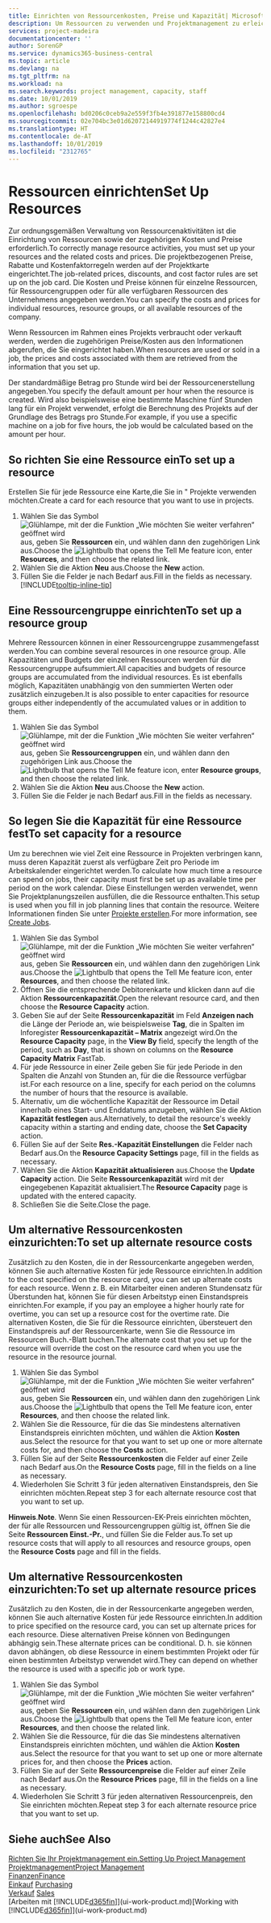 ```yaml
---
title: Einrichten von Ressourcenkosten, Preise und Kapazität| Microsoft Docs
description: Um Ressourcen zu verwenden und Projektmanagement zu erleichtern, können Sie Kosten und Preisen für einzelne Ressourcen oder Ressourcengruppen angeben und die die Ressourcenkapazität festlegen.
services: project-madeira
documentationcenter: ''
author: SorenGP
ms.service: dynamics365-business-central
ms.topic: article
ms.devlang: na
ms.tgt_pltfrm: na
ms.workload: na
ms.search.keywords: project management, capacity, staff
ms.date: 10/01/2019
ms.author: sgroespe
ms.openlocfilehash: bd0206c0ceb9a2e559f3fb4e391877e158800cd4
ms.sourcegitcommit: 02e704bc3e01d62072144919774f1244c42827e4
ms.translationtype: HT
ms.contentlocale: de-AT
ms.lasthandoff: 10/01/2019
ms.locfileid: "2312765"
---
```

# <a name="set-up-resources"></a><span data-ttu-id="b689a-103">Ressourcen einrichten</span><span class="sxs-lookup"><span data-stu-id="b689a-103">Set Up Resources</span></span>
<span data-ttu-id="b689a-104">Zur ordnungsgemäßen Verwaltung von Ressourcenaktivitäten ist die Einrichtung von Ressourcen sowie der zugehörigen Kosten und Preise erforderlich.</span><span class="sxs-lookup"><span data-stu-id="b689a-104">To correctly manage resource activities, you must set up your resources and the related costs and prices.</span></span> <span data-ttu-id="b689a-105">Die projektbezogenen Preise, Rabatte und Kostenfaktorregeln werden auf der Projektkarte eingerichtet.</span><span class="sxs-lookup"><span data-stu-id="b689a-105">The job-related prices, discounts, and cost factor rules are set up on the job card.</span></span> <span data-ttu-id="b689a-106">Die Kosten und Preise können für einzelne Ressourcen, für Ressourcengruppen oder für alle verfügbaren Ressourcen des Unternehmens angegeben werden.</span><span class="sxs-lookup"><span data-stu-id="b689a-106">You can specify the costs and prices for individual resources, resource groups, or all available resources of the company.</span></span>

<span data-ttu-id="b689a-107">Wenn Ressourcen im Rahmen eines Projekts verbraucht oder verkauft werden, werden die zugehörigen Preise/Kosten aus den Informationen abgerufen, die Sie eingerichtet haben.</span><span class="sxs-lookup"><span data-stu-id="b689a-107">When resources are used or sold in a job, the prices and costs associated with them are retrieved from the information that you set up.</span></span>

<span data-ttu-id="b689a-108">Der standardmäßige Betrag pro Stunde wird bei der Ressourcenerstellung angegeben.</span><span class="sxs-lookup"><span data-stu-id="b689a-108">You specify the default amount per hour when the resource is created.</span></span> <span data-ttu-id="b689a-109">Wird also beispielsweise eine bestimmte Maschine fünf Stunden lang für ein Projekt verwendet, erfolgt die Berechnung des Projekts auf der Grundlage des Betrags pro Stunde.</span><span class="sxs-lookup"><span data-stu-id="b689a-109">For example, if you use a specific machine on a job for five hours, the job would be calculated based on the amount per hour.</span></span>

## <a name="to-set-up-a-resource"></a><span data-ttu-id="b689a-110">So richten Sie eine Ressource ein</span><span class="sxs-lookup"><span data-stu-id="b689a-110">To set up a resource</span></span>
<span data-ttu-id="b689a-111">Erstellen Sie für jede Ressource eine Karte,die Sie in " Projekte verwenden möchten.</span><span class="sxs-lookup"><span data-stu-id="b689a-111">Create a card for each resource that you want to use in projects.</span></span>

1. <span data-ttu-id="b689a-112">Wählen Sie das Symbol ![Glühlampe, mit der die Funktion „Wie möchten Sie weiter verfahren“ geöffnet wird](media/ui-search/search_small.png "Wie möchten Sie weiter verfahren?") aus, geben Sie **Ressourcen** ein, und wählen dann den zugehörigen Link aus.</span><span class="sxs-lookup"><span data-stu-id="b689a-112">Choose the ![Lightbulb that opens the Tell Me feature](media/ui-search/search_small.png "Tell me what you want to do") icon, enter **Resources**, and then choose the related link.</span></span>
2. <span data-ttu-id="b689a-113">Wählen Sie die Aktion **Neu** aus.</span><span class="sxs-lookup"><span data-stu-id="b689a-113">Choose the **New** action.</span></span>
3. <span data-ttu-id="b689a-114">Füllen Sie die Felder je nach Bedarf aus.</span><span class="sxs-lookup"><span data-stu-id="b689a-114">Fill in the fields as necessary.</span></span> [!INCLUDE[tooltip-inline-tip](includes/tooltip-inline-tip_md.md)]  

## <a name="to-set-up-a-resource-group"></a><span data-ttu-id="b689a-115">Eine Ressourcengruppe einrichten</span><span class="sxs-lookup"><span data-stu-id="b689a-115">To set up a resource group</span></span>
<span data-ttu-id="b689a-116">Mehrere Ressourcen können in einer Ressourcengruppe zusammengefasst werden.</span><span class="sxs-lookup"><span data-stu-id="b689a-116">You can combine several resources in one resource group.</span></span> <span data-ttu-id="b689a-117">Alle Kapazitäten und Budgets der einzelnen Ressourcen werden für die Ressourcengruppe aufsummiert.</span><span class="sxs-lookup"><span data-stu-id="b689a-117">All capacities and budgets of resource groups are accumulated from the individual resources.</span></span> <span data-ttu-id="b689a-118">Es ist ebenfalls möglich, Kapazitäten unabhängig von den summierten Werten oder zusätzlich einzugeben.</span><span class="sxs-lookup"><span data-stu-id="b689a-118">It is also possible to enter capacities for resource groups either independently of the accumulated values or in addition to them.</span></span>

1. <span data-ttu-id="b689a-119">Wählen Sie das Symbol ![Glühlampe, mit der die Funktion „Wie möchten Sie weiter verfahren“ geöffnet wird](media/ui-search/search_small.png "Wie möchten Sie weiter verfahren?") aus, geben Sie **Ressourcengruppen** ein, und wählen dann den zugehörigen Link aus.</span><span class="sxs-lookup"><span data-stu-id="b689a-119">Choose the ![Lightbulb that opens the Tell Me feature](media/ui-search/search_small.png "Tell me what you want to do") icon, enter **Resource groups**, and then choose the related link.</span></span>
2. <span data-ttu-id="b689a-120">Wählen Sie die Aktion **Neu** aus.</span><span class="sxs-lookup"><span data-stu-id="b689a-120">Choose the **New** action.</span></span>
3. <span data-ttu-id="b689a-121">Füllen Sie die Felder je nach Bedarf aus.</span><span class="sxs-lookup"><span data-stu-id="b689a-121">Fill in the fields as necessary.</span></span>

## <a name="to-set-capacity-for-a-resource"></a><span data-ttu-id="b689a-122">So legen Sie die Kapazität für eine Ressource fest</span><span class="sxs-lookup"><span data-stu-id="b689a-122">To set capacity for a resource</span></span>
<span data-ttu-id="b689a-123">Um zu berechnen wie viel Zeit eine Ressource in Projekten verbringen kann, muss deren Kapazität zuerst als verfügbare Zeit pro Periode im Arbeitskalender eingerichtet werden.</span><span class="sxs-lookup"><span data-stu-id="b689a-123">To calculate how much time a resource can spend on jobs, their capacity must first be set up as available time per period on the work calendar.</span></span> <span data-ttu-id="b689a-124">Diese Einstellungen werden verwendet, wenn Sie Projektplanungszeilen ausfüllen, die die Ressource enthalten.</span><span class="sxs-lookup"><span data-stu-id="b689a-124">This setup is used when you fill in job planning lines that contain the resource.</span></span> <span data-ttu-id="b689a-125">Weitere Informationen finden Sie unter  [Projekte erstellen](projects-how-create-jobs.md).</span><span class="sxs-lookup"><span data-stu-id="b689a-125">For more information, see [Create Jobs](projects-how-create-jobs.md).</span></span>

1. <span data-ttu-id="b689a-126">Wählen Sie das Symbol ![Glühlampe, mit der die Funktion „Wie möchten Sie weiter verfahren“ geöffnet wird](media/ui-search/search_small.png "Wie möchten Sie weiter verfahren?") aus, geben Sie **Ressourcen** ein, und wählen dann den zugehörigen Link aus.</span><span class="sxs-lookup"><span data-stu-id="b689a-126">Choose the ![Lightbulb that opens the Tell Me feature](media/ui-search/search_small.png "Tell me what you want to do") icon, enter **Resources**, and then choose the related link.</span></span>
2. <span data-ttu-id="b689a-127">Öffnen Sie die entsprechende Debitorenkarte und klicken dann auf die Aktion **Ressourcenkapazität**.</span><span class="sxs-lookup"><span data-stu-id="b689a-127">Open the relevant resource card, and then choose the **Resource Capacity** action.</span></span>
3. <span data-ttu-id="b689a-128">Geben Sie auf der Seite **Ressourcenkapazität** im Feld **Anzeigen nach** die Länge der Periode an, wie beispielsweise **Tag**, die in Spalten im Inforegister **Ressourcenkapazität – Matrix** angezeigt wird.</span><span class="sxs-lookup"><span data-stu-id="b689a-128">On the **Resource Capacity** page, in the **View By** field, specify the length of the period, such as **Day**, that is shown on columns on the **Resource Capacity Matrix** FastTab.</span></span>
4. <span data-ttu-id="b689a-129">Für jede Ressource in einer Zeile geben Sie für jede Periode in den Spalten die Anzahl von Stunden an, für die die Ressource verfügbar ist.</span><span class="sxs-lookup"><span data-stu-id="b689a-129">For each resource on a line, specify for each period on the columns the number of hours that the resource is available.</span></span>
5. <span data-ttu-id="b689a-130">Alternativ, um die wöchentliche Kapazität der Ressource im Detail innerhalb eines Start- und Enddatums anzugeben, wählen Sie die Aktion **Kapazität festlegen** aus.</span><span class="sxs-lookup"><span data-stu-id="b689a-130">Alternatively, to detail the resource's weekly capacity within a starting and ending date, choose the **Set Capacity** action.</span></span>
6. <span data-ttu-id="b689a-131">Füllen Sie auf der Seite **Res.-Kapazität Einstellungen** die Felder nach Bedarf aus.</span><span class="sxs-lookup"><span data-stu-id="b689a-131">On the **Resource Capacity Settings** page, fill in the fields as necessary.</span></span>
7. <span data-ttu-id="b689a-132">Wählen Sie die Aktion **Kapazität aktualisieren** aus.</span><span class="sxs-lookup"><span data-stu-id="b689a-132">Choose the **Update Capacity** action.</span></span> <span data-ttu-id="b689a-133">Die Seite **Ressourcenkapazität** wird mit der eingegebenen Kapazität aktualisiert.</span><span class="sxs-lookup"><span data-stu-id="b689a-133">The **Resource Capacity** page is updated with the entered capacity.</span></span>
8. <span data-ttu-id="b689a-134">Schließen Sie die Seite.</span><span class="sxs-lookup"><span data-stu-id="b689a-134">Close the page.</span></span>

## <a name="to-set-up-alternate-resource-costs"></a><span data-ttu-id="b689a-135">Um alternative Ressourcenkosten einzurichten:</span><span class="sxs-lookup"><span data-stu-id="b689a-135">To set up alternate resource costs</span></span>
<span data-ttu-id="b689a-136">Zusätzlich zu den Kosten, die in der Ressourcenkarte angegeben werden, können Sie auch alternative Kosten für jede Ressource einrichten.</span><span class="sxs-lookup"><span data-stu-id="b689a-136">In addition to the cost specified on the resource card, you can set up alternate costs for each resource.</span></span> <span data-ttu-id="b689a-137">Wenn z. B. ein Mitarbeiter einen anderen Stundensatz für Überstunden hat, können Sie für diesen Arbeitstyp einen Einstandspreis einrichten.</span><span class="sxs-lookup"><span data-stu-id="b689a-137">For example, if you pay an employee a higher hourly rate for overtime, you can set up a resource cost for the overtime rate.</span></span> <span data-ttu-id="b689a-138">Die alternativen Kosten, die Sie für die Ressource einrichten, übersteuert den Einstandspreis auf der Ressourcenkarte, wenn Sie die Ressource im Ressourcen Buch.-Blatt buchen.</span><span class="sxs-lookup"><span data-stu-id="b689a-138">The alternate cost that you set up for the resource will override the cost on the resource card when you use the resource in the resource journal.</span></span>

1. <span data-ttu-id="b689a-139">Wählen Sie das Symbol ![Glühlampe, mit der die Funktion „Wie möchten Sie weiter verfahren“ geöffnet wird](media/ui-search/search_small.png "Wie möchten Sie weiter verfahren?") aus, geben Sie **Ressourcen** ein, und wählen dann den zugehörigen Link aus.</span><span class="sxs-lookup"><span data-stu-id="b689a-139">Choose the ![Lightbulb that opens the Tell Me feature](media/ui-search/search_small.png "Tell me what you want to do") icon, enter **Resources**, and then choose the related link.</span></span>  
2. <span data-ttu-id="b689a-140">Wählen Sie die Ressource, für die das Sie mindestens alternativen Einstandspreis einrichten möchten, und wählen die Aktion **Kosten** aus.</span><span class="sxs-lookup"><span data-stu-id="b689a-140">Select the resource for that you want to set up one or more alternate costs for, and then choose the **Costs** action.</span></span>  
3. <span data-ttu-id="b689a-141">Füllen Sie auf der Seite **Ressourcenkosten** die Felder auf einer Zeile nach Bedarf aus.</span><span class="sxs-lookup"><span data-stu-id="b689a-141">On the **Resource Costs** page, fill in the fields on a line as necessary.</span></span>  
4. <span data-ttu-id="b689a-142">Wiederholen Sie Schritt 3 für jeden alternativen Einstandspreis, den Sie einrichten möchten.</span><span class="sxs-lookup"><span data-stu-id="b689a-142">Repeat step 3 for each alternate resource cost that you want to set up.</span></span>

<span data-ttu-id="b689a-143">**Hinweis**.</span><span class="sxs-lookup"><span data-stu-id="b689a-143">**Note**.</span></span> <span data-ttu-id="b689a-144">Wenn Sie einen Ressourcen-EK-Preis einrichten möchten, der für alle Ressourcen und Ressourcengruppen gültig ist, öffnen Sie die Seite **Ressourcen Einst.-Pr.**, und füllen Sie die Felder aus.</span><span class="sxs-lookup"><span data-stu-id="b689a-144">To set up resource costs that will apply to all resources and resource groups, open the **Resource Costs** page and fill in the fields.</span></span>

## <a name="to-set-up-alternate-resource-prices"></a><span data-ttu-id="b689a-145">Um alternative Ressourcenkosten einzurichten:</span><span class="sxs-lookup"><span data-stu-id="b689a-145">To set up alternate resource prices</span></span>
<span data-ttu-id="b689a-146">Zusätzlich zu den Kosten, die in der Ressourcenkarte angegeben werden, können Sie auch alternative Kosten für jede Ressource einrichten.</span><span class="sxs-lookup"><span data-stu-id="b689a-146">In addition to price specified on the resource card, you can set up alternate prices for each resource.</span></span> <span data-ttu-id="b689a-147">Diese alternativen Preise können von Bedingungen abhängig sein.</span><span class="sxs-lookup"><span data-stu-id="b689a-147">These alternate prices can be conditional.</span></span> <span data-ttu-id="b689a-148">D. h. sie können davon abhängen, ob diese Ressource in einem bestimmten Projekt oder für einen bestimmten Arbeitstyp verwendet wird.</span><span class="sxs-lookup"><span data-stu-id="b689a-148">They can depend on whether the resource is used with a specific job or work type.</span></span>

1. <span data-ttu-id="b689a-149">Wählen Sie das Symbol ![Glühlampe, mit der die Funktion „Wie möchten Sie weiter verfahren“ geöffnet wird](media/ui-search/search_small.png "Wie möchten Sie weiter verfahren?") aus, geben Sie **Ressourcen** ein, und wählen dann den zugehörigen Link aus.</span><span class="sxs-lookup"><span data-stu-id="b689a-149">Choose the ![Lightbulb that opens the Tell Me feature](media/ui-search/search_small.png "Tell me what you want to do") icon, enter **Resources**, and then choose the related link.</span></span>
2. <span data-ttu-id="b689a-150">Wählen Sie die Ressource, für die das Sie mindestens alternativen Einstandspreis einrichten möchten, und wählen die Aktion **Kosten** aus.</span><span class="sxs-lookup"><span data-stu-id="b689a-150">Select the resource for that you want to set up one or more alternate prices for, and then choose the **Prices** action.</span></span>
3. <span data-ttu-id="b689a-151">Füllen Sie auf der Seite **Ressourcenpreise** die Felder auf einer Zeile nach Bedarf aus.</span><span class="sxs-lookup"><span data-stu-id="b689a-151">On the **Resource Prices** page, fill in the fields on a line as necessary.</span></span>
4. <span data-ttu-id="b689a-152">Wiederholen Sie Schritt 3 für jeden alternativen Ressourcenpreis, den Sie einrichten möchten.</span><span class="sxs-lookup"><span data-stu-id="b689a-152">Repeat step 3 for each alternate resource price that you want to set up.</span></span>

## <a name="see-also"></a><span data-ttu-id="b689a-153">Siehe auch</span><span class="sxs-lookup"><span data-stu-id="b689a-153">See Also</span></span>
[<span data-ttu-id="b689a-154">Richten Sie Ihr Projektmanagement ein.</span><span class="sxs-lookup"><span data-stu-id="b689a-154">Setting Up Project Management</span></span>](projects-setup-projects.md)  
[<span data-ttu-id="b689a-155">Projektmanagement</span><span class="sxs-lookup"><span data-stu-id="b689a-155">Project Management</span></span>](projects-manage-projects.md)  
[<span data-ttu-id="b689a-156">Finanzen</span><span class="sxs-lookup"><span data-stu-id="b689a-156">Finance</span></span>](finance.md)  
<span data-ttu-id="b689a-157">[Einkauf](purchasing-manage-purchasing.md)       </span><span class="sxs-lookup"><span data-stu-id="b689a-157">[Purchasing](purchasing-manage-purchasing.md)       </span></span>  
<span data-ttu-id="b689a-158">[Verkauf](sales-manage-sales.md)    </span><span class="sxs-lookup"><span data-stu-id="b689a-158">[Sales](sales-manage-sales.md)    </span></span>  
<span data-ttu-id="b689a-159">[Arbeiten mit [!INCLUDE[d365fin](includes/d365fin_md.md)]](ui-work-product.md)</span><span class="sxs-lookup"><span data-stu-id="b689a-159">[Working with [!INCLUDE[d365fin](includes/d365fin_md.md)]](ui-work-product.md)</span></span>  
